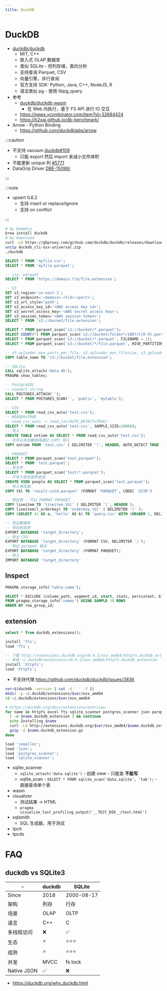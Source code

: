 ```yaml
---
title: DuckDB
---
```


# DuckDB

- [duckdb/duckdb](https://github.com/duckdb/duckdb)
  - MIT, C++
  - 嵌入式 OLAP 数据库
  - 类似 SQLite - 但列存储，面向分析
  - 支持查询 Parquet, CSV
  - 向量引擎，并行查询
  - 官方支持 SDK: Python, Java, C++, NodeJS, R
  - 语法类似 pg - 使用 libpg_query
- 参考
  - [duckdb/duckdb-wasm](https://github.com/duckdb/duckdb-wasm)
    - 在 Web 内执行，基于 FS API 进行 IO 交互
  - https://news.ycombinator.com/item?id=32684424
  - https://h2oai.github.io/db-benchmark/
- Arrow - Python Binding
  - https://github.com/duckdblabs/arrow

:::caution

- 不支持 vacuum [duckdb#109](https://github.com/duckdb/duckdb/issues/109)
  - 只能 export 然后 import 来减小文件体积
- 不能更新 unique 列 [#5771](https://github.com/duckdb/duckdb/issues/5771)
- DataGrip Driver [DBE-15099/](https://youtrack.jetbrains.com/issue/DBE-15099/Driver-for-DuckDB)

:::

:::note

- upsert 0.6.2
  - 支持 insert or replace/ignore
  - 支持 on conflict

:::

```bash
# by Homebre
brew install duckdb
# by Download
curl -LO https://ghproxy.com/github.com/duckdb/duckdb/releases/download/v0.8.0/duckdb_cli-osx-universal.zip
unzip duckdb_cli-osx-universal.zip
./duckdb
```

```sql
SELECT * FROM 'myfile.csv';
SELECT * FROM 'myfile.parquet';

-- csv, parquet
SELECT * FROM 'https://domain.tld/file.extension';

-- S3
SET s3_region='us-east-1';
SET s3_endpoint='<domain>.<tld>:<port>';
SET s3_url_style='path';
SET s3_access_key_id='<AWS access key id>';
SET s3_secret_access_key='<AWS secret access key>';
SET s3_session_token='<AWS session token>';
SELECT * FROM 's3://bucket/file.extension';

SELECT * FROM parquet_scan('s3://bucket/*.parquet');
SELECT COUNT(*) FROM parquet_scan('s3://bucket/folder*/100?/t[0-9].parquet');
SELECT * FROM parquet_scan('s3://bucket/*.parquet', FILENAME = 1);
SELECT * FROM parquet_scan('s3://bucket/*/file.parquet', HIVE_PARTITIONING = 1);

-- s3_uploader_max_parts_per_file, s3_uploader_max_filesize, s3_uploader_thread_limit
COPY table_name TO 's3://bucket/file.extension';

-- SQLite
CALL sqlite_attach('data.db');
PRAGMA show_tables;

-- PostgreSQL
-- connect string
CALL POSTGRES_ATTACH('');
SELECT * FROM POSTGRES_SCAN('', 'public', 'mytable');

-- CSV
SELECT * FROM read_csv_auto('test.csv');
-- HEADER=TRUE
-- read_csv_auto -> read_csv(AUTO_DETECT=TRUE)
SELECT * FROM read_csv_auto('test.csv', SAMPLE_SIZE=20000);
-- 导入
CREATE TABLE ontime AS SELECT * FROM read_csv_auto('test.csv');
-- 也可以先创建表再通过 COPY 导入
COPY ontime FROM 'test.csv' ( DELIMITER '|', HEADER, AUTO_DETECT TRUE );

-- PARQUET
SELECT * FROM parquet_scan('test.parquet');
SELECT * FROM 'test.parquet';
-- 多文件
SELECT * FROM parquet_scan('test/*.parquet');
-- 不导入但也提供查询
CREATE VIEW people AS SELECT * FROM parquet_scan('test.parquet');
-- 导入带压缩
COPY tbl TO 'result-zstd.parquet' (FORMAT 'PARQUET', CODEC 'ZSTD')

-- 导出表 - 可以 FORMAT PARQUET
COPY lineitem TO 'lineitem.tbl' ( DELIMITER '|', HEADER );
COPY lineitem(l_orderkey) TO 'orderkey.tbl' ( DELIMITER '|' );
COPY (SELECT 42 AS a, 'hello' AS b) TO 'query.csv' WITH (HEADER 1, DELIMITER ',');

-- 导出数据库
-- 导出到目录
EXPORT DATABASE 'target_directory';
-- 导出 CSV
EXPORT DATABASE 'target_directory' (FORMAT CSV, DELIMITER '|');
-- 导出 parquet 格式
EXPORT DATABASE 'target_directory' (FORMAT PARQUET);
-- 导入
IMPORT DATABASE 'target_directory'
```

## Inspect

```sql
PRAGMA storage_info('table_name');

SELECT * EXCLUDE (column_path, segment_id, start, stats, persistent, block_id, block_offset, has_updates)
FROM pragma_storage_info('names') USING SAMPLE 10 ROWS
ORDER BY row_group_id;
```

## extension

```sql
select * from duckdb_extensions();

install 'fts';
load 'fts';

-- 下载 http://extensions.duckdb.org/v0.6.1/osx_amd64/httpfs.duckdb_extension.gz
-- 本地 ~/.duckdb/extensions/v0.6.1/osx_amd64/httpfs.duckdb_extension
install 'httpfs';
load 'httpfs';
```

- 不支持代理 https://github.com/duckdb/duckdb/issues/3836

```bash
ver=$(duckdb -version | cut -d ' ' -f 1)
mkdir -p ~/.duckdb/extensions/$ver/osx_amd64
cd ~/.duckdb/extensions/$ver/osx_amd64

# https://duckdb.org/docs/extensions/overview
for name in httpfs excel fts sqlite_scanner postgres_scanner json parquet jemalloc; do
  [ -e $name.duckdb_extension ] && continue
  echo Installing $name
  curl -LO http://extensions.duckdb.org/$ver/osx_amd64/$name.duckdb_extension.gz
  gzip -d $name.duckdb_extension.gz
done
```

```sql
load 'jemalloc';
load 'json';
load 'postgres_scanner';
load 'sqlite_scanner';
```

- sqlite_scanner
  - `sqlite_attach('data.sqlite')` - 创建 view - 只能查 **不能写**
  - sqlite_scan - `SELECT * FROM sqlite_scan('data.sqlite', 'tab');` - 直接查询单个表
- wasm
- visualizer
  - 测试结果 -> HTML
  - `pragma visualize_last_profiling_output('__TEST_DIR__/test.html')`
- sqlsmith
  - SQL 生成器，用于测试
- tpch
- tpcds

# FAQ

## duckdb vs SQLite3

| -           | duckdb | SQLite     |
| ----------- | ------ | ---------- |
| Since       | 2018   | 2000-08-17 |
| 架构        | 列存   | 行存       |
| 场景        | OLAP   | OLTP       |
| 语言        | C++    | C          |
| 多线程访问  | ❌     | ✅         |
| 生态        | ⭐️    | ⭐️⭐️⭐️  |
| 成熟        | ⭐️    | ⭐️⭐️⭐️  |
| 并发        | MVCC   | fs lock    |
| Native JSON | ✅     | ❌         |

- https://duckdb.org/why_duckdb.html
